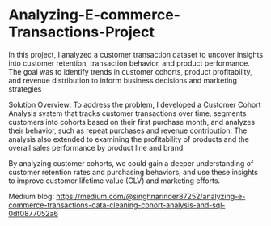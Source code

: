 # Analyzing-E-commerce-Transactions-Project
In this project, I analyzed a customer transaction dataset to uncover insights into customer retention, transaction behavior, and product performance. The goal was to identify trends in customer cohorts, product profitability, and revenue distribution to inform business decisions and marketing strategies

Solution Overview:
To address the problem, I developed a Customer Cohort Analysis system that tracks customer transactions over time, segments customers into cohorts based on their first purchase month, and analyzes their behavior, such as repeat purchases and revenue contribution. The analysis also extended to examining the profitability of products and the overall sales performance by product line and brand.


By analyzing customer cohorts, we could gain a deeper understanding of customer retention rates and purchasing behaviors, and use these insights to improve customer lifetime value (CLV) and marketing efforts.

Medium blog: https://medium.com/@singhnarinder87252/analyzing-e-commerce-transactions-data-cleaning-cohort-analysis-and-sql-0df0877052a6




